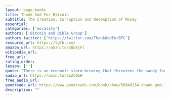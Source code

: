 ```yaml
---
layout: page-books
title: Thank God For Bitcoin
subtitle: The Creation, Corruption and Redemption of Money
essential: 
categories: ['morality']
authors: ['Bitcoin and Bible Group']
authors_twitter: ['https://twitter.com/ThankGodForBTC']
resource_url: https://tgfb.com/
amazon_url: https://amzn.to/3QoXjFl
wikipedia_url: 
free_url: 
rating_order: 
lesson: ['']
quote: "There is an economic storm brewing that threatens the sandy foundations of our monetary system."
audio_url: https://amzn.to/3wZvQmH
free_audio_url: 
goodreads_url: https://www.goodreads.com/book/show/56049234-thank-god-for-bitcoin
description: ""
---
```

